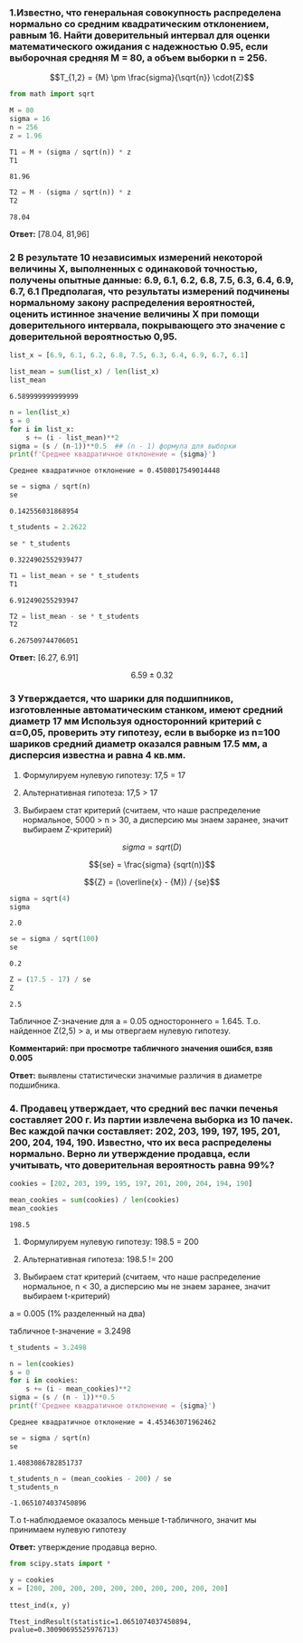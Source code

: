 ### 1.Известно, что генеральная совокупность распределена нормально со средним квадратическим отклонением, равным 16.  Найти доверительный интервал для оценки математического ожидания с надежностью 0.95, если выборочная средняя M = 80, а объем выборки n = 256.

$$T_{1,2} = {M} \pm \frac{sigma}{\sqrt{n}} \cdot{Z}$$


```python
from math import sqrt
```


```python
M = 80
sigma = 16
n = 256
z = 1.96
```


```python
T1 = M + (sigma / sqrt(n)) * z
T1
```




    81.96




```python
T2 = M - (sigma / sqrt(n)) * z
T2
```




    78.04



**Ответ:** [78.04, 81,96]

### 2 В результате 10 независимых измерений некоторой величины X, выполненных с одинаковой точностью, получены опытные данные: 6.9, 6.1, 6.2, 6.8, 7.5, 6.3, 6.4, 6.9, 6.7, 6.1 Предполагая, что результаты измерений подчинены нормальному закону распределения вероятностей, оценить истинное значение величины X при помощи доверительного интервала, покрывающего это значение с доверительной вероятностью 0,95.


```python
list_x = [6.9, 6.1, 6.2, 6.8, 7.5, 6.3, 6.4, 6.9, 6.7, 6.1]
```


```python
list_mean = sum(list_x) / len(list_x)
list_mean
```




    6.589999999999999




```python
n = len(list_x)
s = 0
for i in list_x:
    s += (i - list_mean)**2   
sigma = (s / (n-1))**0.5  ## (n - 1) формула для выборки
print(f'Среднее квадратичное отклонение = {sigma}')
```

    Среднее квадратичное отклонение = 0.4508017549014448
    


```python
se = sigma / sqrt(n)
se
```




    0.142556031868954




```python
t_students = 2.2622
```


```python
se * t_students
```




    0.3224902552939477




```python
T1 = list_mean + se * t_students
T1
```




    6.912490255293947




```python
T2 = list_mean - se * t_students
T2
```




    6.267509744706051



**Ответ:** [6.27, 6.91] 

$$6.59 \pm 0.32$$

### 3 Утверждается, что шарики для подшипников, изготовленные автоматическим станком, имеют средний диаметр 17 мм Используя односторонний критерий с α=0,05, проверить эту гипотезу, если в выборке из n=100 шариков средний диаметр оказался равным 17.5 мм, а дисперсия известна и равна 4 кв.мм.

1. Формулируем нулевую гипотезу: 17,5 = 17

2. Альтернативная гипотеза: 17,5 > 17

3. Выбираем стат критерий (считаем, что наше распределение нормальное, 5000 > n > 30, а дисперсию мы знаем заранее, значит выбираем Z-критерий)

$${sigma} = {sqrt(D)}$$

$${se} = \frac{sigma} {sqrt(n)}$$

$${Z} = (\overline{x} - {M}) / {se}$$


```python
sigma = sqrt(4)
sigma
```




    2.0




```python
se = sigma / sqrt(100)
se
```




    0.2




```python
Z = (17.5 - 17) / se
Z
```




    2.5



Табличное Z-значение  для a = 0.05 одностороннего = 1.645. Т.о. найденное Z(2,5) > a, и мы отвергаем нулевую гипотезу.

**Комментарий: при просмотре табличного значения ошибся, взяв 0.005**

**Ответ:** выявлены статистически значимые различия в диаметре подшибника.

### 4. Продавец утверждает, что средний вес пачки печенья составляет 200 г. Из партии извлечена выборка из 10 пачек. Вес каждой пачки составляет: 202, 203, 199, 197, 195, 201, 200, 204, 194, 190. Известно, что их веса распределены нормально. Верно ли утверждение продавца, если учитывать, что доверительная вероятность равна 99%?


```python
cookies = [202, 203, 199, 195, 197, 201, 200, 204, 194, 190]
```


```python
mean_cookies = sum(cookies) / len(cookies)
mean_cookies
```




    198.5



1. Формулируем нулевую гипотезу: 198.5 = 200

2. Альтернативная гипотеза: 198.5 != 200

3. Выбираем стат критерий (считаем, что наше распределение нормальное,  n < 30, а дисперсию мы не знаем заранее, значит выбираем t-критерий)


a = 0.005 (1% разделенный на два)

табличное t-значение = 3.2498


```python
t_students = 3.2498
```


```python
n = len(cookies)
s = 0
for i in cookies:
    s += (i - mean_cookies)**2   
sigma = (s / (n - 1))**0.5
print(f'Среднее квадратичное отклонение = {sigma}')
```

    Среднее квадратичное отклонение = 4.453463071962462
    


```python
se = sigma / sqrt(n)
se
```




    1.4083086782851737




```python
t_students_n = (mean_cookies - 200) / se
t_students_n
```




    -1.0651074037450896



Т.о t-наблюдаемое оказалось меньше t-табличного, значит мы принимаем нулевую гипотезу

**Ответ:** утверждение продавца верно.


```python
from scipy.stats import *

y = cookies
x = [200, 200, 200, 200, 200, 200, 200, 200, 200, 200] 
 
ttest_ind(x, y)
```




    Ttest_indResult(statistic=1.0651074037450894, pvalue=0.30090695525976713)




```python

```

